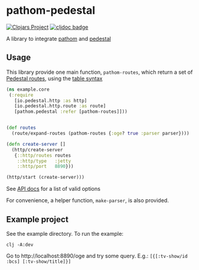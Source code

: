 # pathom-pedestal

[![Clojars Project](https://img.shields.io/clojars/v/lafuente/pathom-pedestal.svg)](https://clojars.org/lafuente/pathom-pedestal)
[![cljdoc badge](https://cljdoc.org/badge/lafuente/pathom-pedestal)](https://cljdoc.org/d/lafuente/pathom-pedestal/CURRENT)

A library to integrate [pathom](https://github.com/wilkerlucio/pathom) and
[pedestal](http://pedestal.io/)

## Usage

This library provide one main function, `pathom-routes`, which return a set of
[Pedestal routes](http://pedestal.io/reference/routing-quick-reference), using
the
[table syntax](http://pedestal.io/reference/routing-quick-reference#_table_syntax)

```clojure
(ns example.core
 (:require
   [io.pedestal.http :as http]
   [io.pedestal.http.route :as route]
   [pathom.pedestal :refer [pathom-routes]]))


(def routes
  (route/expand-routes (pathom-routes {:oge? true :parser parser})))

(defn create-server []
  (http/create-server
   {::http/routes routes
    ::http/type   :jetty
    ::http/port   8890}))

(http/start (create-server)))
```

See [API docs](https://cljdoc.org/d/lafuente/pathom-pedestal/CURRENT) for a list
of valid options

For convenience, a helper function, `make-parser`, is also provided.

## Example project

See the example directory. To run the example:

```
clj -A:dev
```

Go to http://localhost:8890/oge and try some query. E.g.:
`[{[:tv-show/id :bcs] [:tv-show/title]}]`
